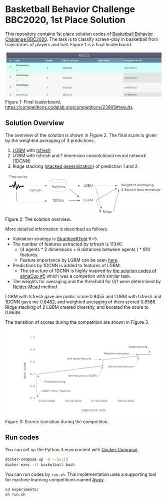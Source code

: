 # Basketball Behavior Challenge BBC2020, 1st Place Solution

This repository contains 1st place solution codes of [Basketball Behavior Challenge BBC2020](https://competitions.codalab.org/competitions/23905). The task is to classify screen-play in basketball from trajectories of players and ball. Figure 1 is a final leaderboard.

![leaderboard](./docs/leaderboard.png)
Figure 1: Final leaderboard, https://competitions.codalab.org/competitions/23905#results.

## Solution Overview

The overview of the solution is shown in Figure 2. The final score is given by the weighted averaging of 3 predictions.

1. [LGBM](https://github.com/microsoft/LightGBM) with [tsfresh](https://github.com/blue-yonder/tsfresh)
1. LGBM with tsfresh and 1 dimension convolutional neural network (1DCNN)
1. Ridge stacking ([stacked generalization](https://www.researchgate.net/publication/222467943_Stacked_Generalization)) of prediction 1 and 2.

![overview](./docs/overview.png)
Figure 2: The solution overview.

More detailed information is described as follows.

- Validation strategy is [StratifiedKFold](https://scikit-learn.org/stable/modules/generated/sklearn.model_selection.StratifiedKFold.html) K=5.
- The number of features extracted by tsfresh is 11340.
    - (4 agents * 2 dimensions + 6 distances between agents ) * 810 features.
    - Feature importance by LGBM can be seen [here](./output/importance/run004-fi.png).
- Predictions by 1DCNN is added to features of LGBM.
    - The structure of 1DCNN is highly inspired by [the solution codes of atmaCup #5](https://github.com/amaotone/atmaCup-5) which was a competion with similar task.
- The weights for averaging and the threshold for 0/1 were determined by [Nelder-Mead](https://docs.scipy.org/doc/scipy/reference/optimize.minimize-neldermead.html) method.

LGBM with tsfresh gave me public score 0.8455 and LGBM with tsfresh and 1DCNN gave me 0.8482, and weighted averaging of them scored 0.8586. Ridge stacking of 2 LGBM created diversity, and boosted the score to 0.8639.

The transition of scores during the competition are shown in Figure 3.

![transition](./docs/transition.png)
Figure 3: Scores transition during the competition.

## Run codes

You can set up the Python 3 environment with [Docker Compose](https://docs.docker.com/compose/).

```bash
docker-compose up -d --build
docker exec -it basketball bash
```

You can run codes by `run.sh`. This implementation uses a supporting tool for machine learning competitions named [Ayniy](https://github.com/upura/ayniy).

```
cd experiments/
sh run.sh
```

